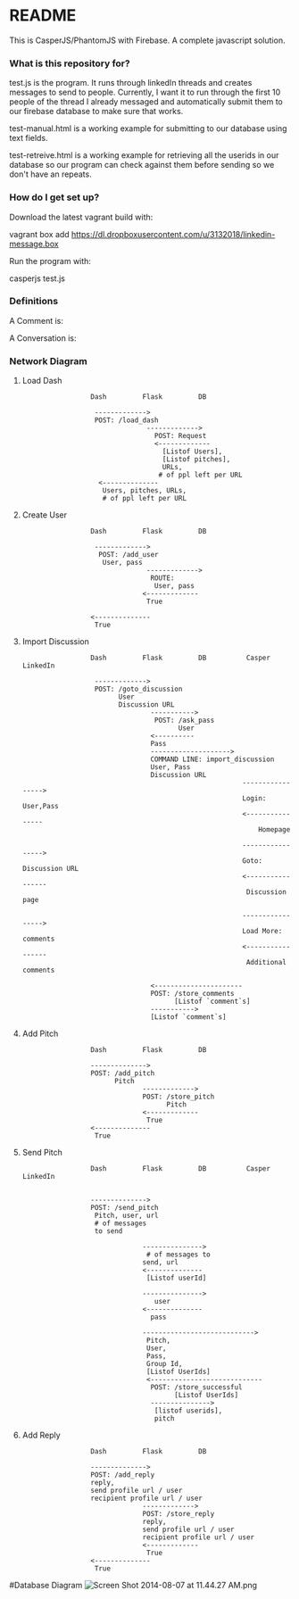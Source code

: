 # README #

This is CasperJS/PhantomJS with Firebase. A complete javascript solution.

### What is this repository for? ###

test.js is the program. It runs through linkedIn threads and creates messages to send to people. Currently, I want it to run through the first 10 people of the thread I already messaged and automatically submit them to our firebase database to make sure that works.

test-manual.html is a working example for submitting to our database using text fields.

test-retreive.html is a working example for retrieving all the userids in our database so our program can check against them before sending so we don't have an repeats.

### How do I get set up? ###

Download the latest vagrant build with:

vagrant box add https://dl.dropboxusercontent.com/u/3132018/linkedin-message.box

Run the program with:

casperjs test.js

### Definitions

A Comment is:


A Conversation is:





### Network Diagram


1. Load Dash

                        Dash         Flask         DB  

                         ------------->
                         POST: /load_dash
                                      ------------->
                                        POST: Request
                                        <-------------
                                          [Listof Users],
                                          [Listof pitches],
                                          URLs, 
                                         # of ppl left per URL
                          <--------------
                           Users, pitches, URLs, 
                           # of ppl left per URL


2. Create User

                        Dash         Flask         DB
                       
                         ------------->
                          POST: /add_user
                           User, pass
                                      ------------->
                                       ROUTE: 
                                        User, pass
                                     <-------------  
                                      True  
          
                        <--------------  
                         True

3. Import Discussion

                        Dash         Flask         DB          Casper           LinkedIn

                         ------------->
                         POST: /goto_discussion
                               User
                               Discussion URL                 
                                       ----------->
                                        POST: /ask_pass
                                              User
                                       <----------
                                       Pass
                                       -------------------->
                                       COMMAND LINE: import_discussion
                                       User, Pass
                                       Discussion URL
                                                              ----------------->
                                                              Login: User,Pass
                                                              <----------------
                                                                  Homepage

                                                              ----------------->
                                                              Goto: Discussion URL
                                                              <-----------------
                                                               Discussion page

                                                              ----------------->
                                                              Load More: comments
                                                              <-----------------
                                                               Additional comments

                                       <----------------------
                                       POST: /store_comments
                                             [Listof `comment`s]
                                       ----------->
                                       [Listof `comment`s]

4. Add Pitch

                        Dash         Flask         DB

                        -------------->
                        POST: /add_pitch  
                              Pitch  
                                     ------------->  
                                     POST: /store_pitch  
                                           Pitch  
                                     <-------------  
                                      True  
                        <--------------  
                         True


5. Send Pitch

                        Dash         Flask         DB          Casper           LinkedIn


                        -------------->
                        POST: /send_pitch  
                         Pitch, user, url
                         # of messages 
                         to send  

                                     --------------->  
                                      # of messages to
                                     send, url
                                     <--------------
                                      [Listof userId]

                                     --------------->
                                        user
                                     <--------------
                                       pass

                                     ---------------------------->  
                                      Pitch, 
                                      User, 
                                      Pass, 
                                      Group Id,
                                      [Listof UserIds]
                                      <----------------------------
                                       POST: /store_successful
                                             [Listof UserIds]
                                       --------------->
                                        [listof userids],
                                        pitch

5. Add Reply

                        Dash         Flask         DB

                        -------------->
                        POST: /add_reply  
                        reply,
                        send profile url / user
                        recipient profile url / user 
                                     ------------->  
                                     POST: /store_reply  
                                     reply,
                                     send profile url / user
                                     recipient profile url / user 
                                     <-------------  
                                      True  
                        <--------------  
                         True

#Database Diagram
![Screen Shot 2014-08-07 at 11.44.27 AM.png](https://bitbucket.org/repo/qAbGER/images/2064314133-Screen%20Shot%202014-08-07%20at%2011.44.27%20AM.png)
